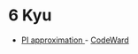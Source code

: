 # 6 Kyu
* [PI approximation ](/codewars/solutions/haskell/6%20kyu/PI%20approximation) - [CodeWard](https://www.codewars.com/kata/550527b108b86f700000073f)